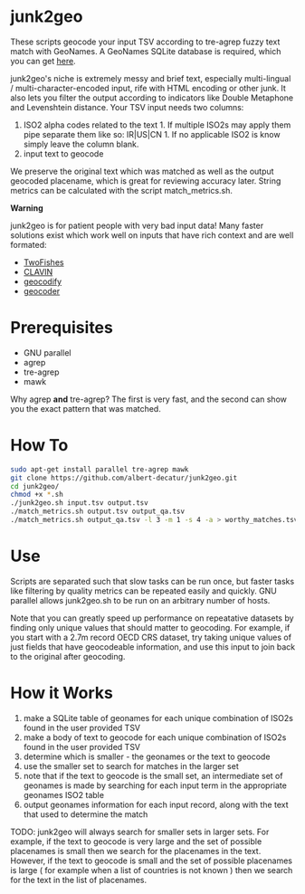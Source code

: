 junk2geo
========

These scripts geocode your input TSV according to tre-agrep fuzzy text match with GeoNames.
A GeoNames SQLite database is required, which you can get [here](https://github.com/albert-decatur/geonames2sqlite.git).

junk2geo's niche is extremely messy and brief text, especially multi-lingual / multi-character-encoded input, rife with HTML encoding or other junk.
It also lets you filter the output according to indicators like Double Metaphone and Levenshtein distance.
Your TSV input needs two columns: 

  1. ISO2 alpha codes related to the text
    1. If multiple ISO2s may apply them pipe separate them like so: IR|US|CN
    1. If no applicable ISO2 is know simply leave the column blank.
  2. input text to geocode

We preserve the original text which was matched as well as the output geocoded placename, which is great for reviewing accuracy later.
String metrics can be calculated with the script match_metrics.sh.

**Warning**

junk2geo is for patient people with very bad input data!
Many faster solutions exist which work well on inputs that have rich context and are well formated:

* [TwoFishes](https://github.com/foursquare/twofishes)
* [CLAVIN](https://github.com/Berico-Technologies/CLAVIN)
* [geocodify](https://github.com/tmcw/geocodify)
* [geocoder](https://github.com/alexreisner/geocoder)


Prerequisites
=============

* GNU parallel
* agrep
* tre-agrep
* mawk

Why agrep **and** tre-agrep?  The first is very fast, and the second can show you the exact pattern that was matched.

How To
======

```bash
sudo apt-get install parallel tre-agrep mawk
git clone https://github.com/albert-decatur/junk2geo.git
cd junk2geo/
chmod +x *.sh
./junk2geo.sh input.tsv output.tsv
./match_metrics.sh output.tsv output_qa.tsv
./match_metrics.sh output_qa.tsv -l 3 -m 1 -s 4 -a > worthy_matches.tsv
```

Use
===

Scripts are separated such that slow tasks can be run once, but faster tasks like filtering by quality metrics can be repeated easily and quickly.
GNU parallel allows junk2geo.sh to be run on an arbitrary number of hosts.

Note that you can greatly speed up performance on repeatative datasets by finding only unique values that should matter to geocoding.
For example, if you start with a 2.7m record OECD CRS dataset, try taking unique values of just fields that have geocodeable information, and use this input to join back to the original after geocoding.

How it Works
============

1. make a SQLite table of geonames for each unique combination of ISO2s found in the user provided TSV
2. make a body of text to geocode for each unique combination of ISO2s found in the user provided TSV
3. determine which is smaller - the geonames or the text to geocode
4. use the smaller set to search for matches in the larger set
  4. note that if the text to geocode is the small set, an intermediate set of geonames is made by searching for each input term in the appropriate geonames ISO2 table
5. output geonames information for each input record, along with the text that used to determine the match

TODO:
junk2geo will always search for smaller sets in larger sets.
For example, if the text to geocode is very large and the set of possible placenames is small then we search for the placenames in the text.
However, if the text to geocode is small and the set of possible placenames is large ( for example when a list of countries is not known ) then we search for the text in the list of placenames.
